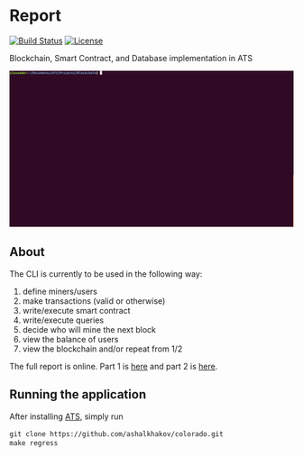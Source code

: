 # Report

[![Build Status](https://travis-ci.org/galletti94/ATS-blockchain.svg?branch=master)](https://travis-ci.org/galletti94/ATS-blockchain)
[![License](https://img.shields.io/badge/License-BSD%203--Clause-blue.svg)](https://opensource.org/licenses/BSD-3-Clause)

Blockchain, Smart Contract, and Database implementation in ATS

![example](gif/tty.gif)

## About

The CLI is currently to be used in the following way:

1. define miners/users
2. make transactions (valid or otherwise)
3. write/execute smart contract
4. write/execute queries
5. decide who will mine the next block
6. view the balance of users
7. view the blockchain and/or repeat from 1/2

The full report is online. Part 1 is [here](https://beta.observablehq.com/@galletti94/functional-blockchain) and part 2 is [here](https://beta.observablehq.com/@galletti94/functional-blockchain-part-2).

## Running the application

After installing [ATS](http://www.ats-lang.org/), simply run

```shell
git clone https://github.com/ashalkhakov/colorado.git  
make regress
```
